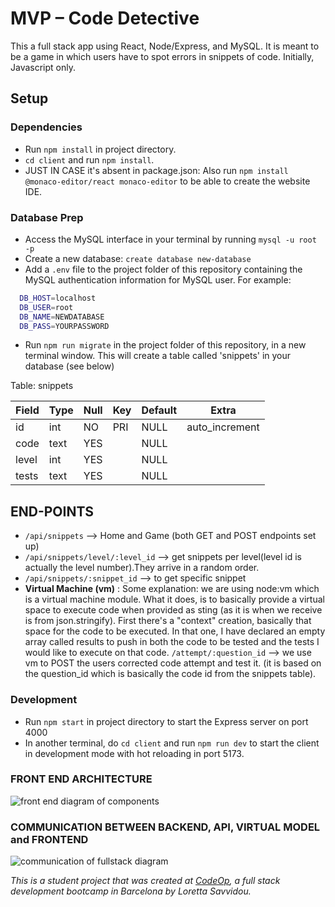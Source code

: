 # MVP – Code Detective

This a full stack app using React, Node/Express, and MySQL. It is meant to be a game in which users have to spot errors in snippets of code. Initially, Javascript only.

## Setup

### Dependencies

- Run `npm install` in project directory.
- `cd client` and run `npm install`.
- JUST IN CASE it's absent in package.json: Also run `npm install @monaco-editor/react monaco-editor` to be able to create the website IDE.

### Database Prep

- Access the MySQL interface in your terminal by running `mysql -u root -p`
- Create a new database: `create database new-database`
- Add a `.env` file to the project folder of this repository containing the MySQL authentication information for MySQL user. For example:

```bash
  DB_HOST=localhost
  DB_USER=root
  DB_NAME=NEWDATABASE
  DB_PASS=YOURPASSWORD
```

- Run `npm run migrate` in the project folder of this repository, in a new terminal window. This will create a table called 'snippets' in your database (see below)

Table: snippets

| Field | Type | Null | Key | Default | Extra          |
|-------|------|------|-----|---------|----------------|
| id    | int  | NO   | PRI | NULL    | auto_increment |
| code  | text | YES  |     | NULL    |                |
| level | int  | YES  |     | NULL    |                |
| tests | text | YES  |     | NULL    |                |

## END-POINTS

- `/api/snippets` --> Home and Game (both GET and POST endpoints set up)
- `/api/snippets/level/:level_id` --> get snippets per level(level id is actually the level number).They arrive in a random order.
- `/api/snippets/:snippet_id` --> to get specific snippet
- **Virtual Machine (vm)** : Some explanation: we are using node:vm which is a virtual machine module. What it does, is to basically provide a virtual space to execute code when provided as sting (as it is when we receive is from json.stringify). First there's a "context" creation, basically that space for the code to be executed. In that one, I have declared an empty array called results to push in both the code to be tested and the tests I would like to execute on that code. 
`/attempt/:question_id` --> we use vm to POST the users corrected code attempt and test it. (it is based on the question_id which is basically the code id from the snippets table).

### Development

- Run `npm start` in project directory to start the Express server on port 4000
- In another terminal, do `cd client` and run `npm run dev` to start the client in development mode with hot reloading in port 5173.

### FRONT END ARCHITECTURE

![front end diagram of components](https://mermaid.ink/img/pako:eNpdz70OgjAUhuFbac5UErgBBhPAvwEXSXSwDpUepZH-pLQxhnDvVkwY3E6enOF7R2iNQMjh4bjtSH1kurgU1l5Jlq1ISemOK0ySqDNsKC1uJvivlLNUtDLKyh7dQlvahLbFYThJfC26o7X5oz09Sz0LpKDQKS5FnDIyTQgD36FCBnk8BXdPBkxP8Y8Hb5q3biH3LmAKwQrucS15LFCQ33k_REUhvXGHX9ucOH0AmY9Jhw?type=png)

### COMMUNICATION BETWEEN BACKEND, API, VIRTUAL MODEL and FRONTEND

![communication of fullstack diagram](https://mermaid.ink/img/pako:eNptUcFKAzEQ_ZUh5y3egywoKngoFio95ZJNpjV0dxInE2kp_Xezuy1W8ZZM3pv3Xt5JuehRaZXxsyA5fAp2x3Yw9Gjd_pk8LNoWHlavGjKFlFAyiO161HDf8V07shvo8Qv7BgSzZEMVPZJeOJLUDTfMhDxjIdDMZ0s-DhDZI8_MxQEu0hpWb-t3kDhD_xi4DJF8ioEE8BCqOnRFgKJAyejB0NXET4z6wDDa_ifiFAC2kSEndGEb3AU5GauozfJmweisw4lUtWqQ6gFdqRdDmyX8_oMRFWgHjLn0Y4aJ60NOvT2iV40akAcbfO3iZAjAKPnAAY3S9egt740ydK44WySuj-SUFi7YqJK8lWtvSm9tn-sUfZDIy7ncqePzN1V2p54?type=png)



_This is a student project that was created at [CodeOp](http://codeop.tech), a full stack development bootcamp in Barcelona by Loretta Savvidou._
